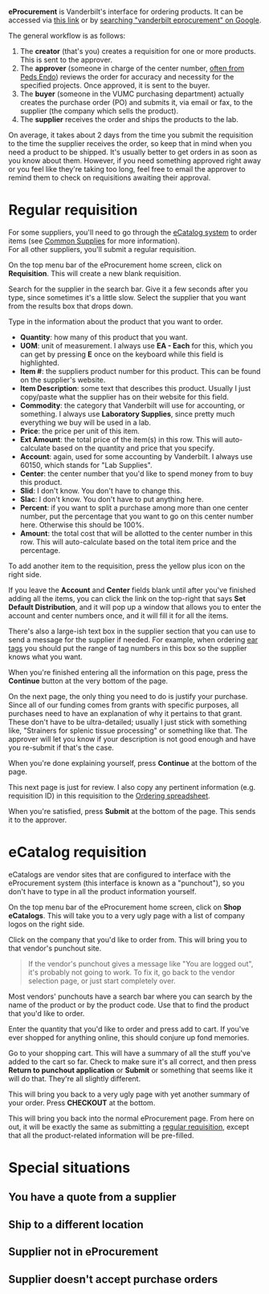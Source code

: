 <!-- TITLE: eProcurement -->

**eProcurement** is Vanderbilt's interface for ordering products. It can be accessed via [this link](https://webapp.mis.vanderbilt.edu/asap/Worklist.action) or by [searching "vanderbilt eprocurement" on Google](https://www.google.com/search?q=vanderbilt+eprocurement).

The general workflow is as follows:
1. The **creator** (that's you) creates a requisition for one or more products. This is sent to the approver.
2. The **approver** (someone in charge of the center number, [often from Peds Endo](/admin-asst#bethany-oates)) reviews the order for accuracy and necessity for the specified projects. Once approved, it is sent to the buyer.
3. The **buyer** (someone in the VUMC purchasing department) actually creates the purchase order (PO) and submits it, via email or fax, to the supplier (the company which sells the product).
4. The **supplier** receives the order and ships the products to the lab.

On average, it takes about 2 days from the time you submit the requisition to the time the supplier receives the order, so keep that in mind when you need a product to be shipped. It's usually better to get orders in as soon as you know about them. However, if you need something approved right away or you feel like they're taking too long, feel free to email the approver to remind them to check on requisitions awaiting their approval.
# Regular requisition
For some suppliers, you'll need to go through the [eCatalog system](/eprocurement#ecatalog-requisition) to order items (see [Common Supplies](/common-supplies) for more information).  
For all other suppliers, you'll submit a regular requisition.

On the top menu bar of the eProcurement home screen, click on **Requisition**. This will create a new blank requisition.

Search for the supplier in the search bar. Give it a few seconds after you type, since sometimes it's a little slow. Select the supplier that you want from the results box that drops down.

Type in the information about the product that you want to order.
* **Quantity**: how many of this product that you want.
* **UOM**: unit of measurement. I always use **EA - Each** for this, which you can get by pressing **E** once on the keyboard while this field is highlighted.
* **Item #**: the suppliers product number for this product. This can be found on the supplier's website.
* **Item Description**: some text that describes this product. Usually I just copy/paste what the supplier has on their website for this field.
* **Commodity**: the category that Vanderbilt will use for accounting, or something. I always use **Laboratory Supplies**, since pretty much everything we buy will be used in a lab.
* **Price**: the price per unit of this item. 
* **Ext Amount**: the total price of the item(s) in this row. This will auto-calculate based on the quantity and price that you specify.
* **Account**: again, used for some accounting by Vanderbilt. I always use 60150, which stands for "Lab Supplies".
* **Center**: the center number that you'd like to spend money from to buy this product.
* **Slid**: I don't know. You don't have to change this.
* **Slac**: I don't know. You don't have to put anything here.
* **Percent**: if you want to split a purchase among more than one center number, put the percentage that you want to go on this center number here. Otherwise this should be 100%.
* **Amount**: the total cost that will be allotted to the center number in this row. This will auto-calculate based on the total item price and the percentage.

To add another item to the requisition, press the yellow plus icon on the right side.

If you leave the **Account** and **Center** fields blank until after you've finished adding all the items, you can click the link on the top-right that says **Set Default Distribution**, and it will pop up a window that allows you to enter the account and center numbers once, and it will fill it for all the items.

There's also a large-ish text box in the supplier section that you can use to send a message for the supplier if needed. For example, when ordering [ear tags](/mouses/ear-tags) you should put the range of tag numbers in this box so the supplier knows what you want.

When you're finished entering all the information on this page, press the **Continue** button at the very bottom of the page.

On the next page, the only thing you need to do is justify your purchase. Since all of our funding comes from grants with specific purposes, all purchases need to have an explanation of why it pertains to that grant. These don't have to be ultra-detailed; usually I just stick with something like, "Strainers for splenic tissue processing" or something like that. The approver will let you know if your description is not good enough and have you re-submit if that's the case.

When you're done explaining yourself, press **Continue** at the bottom of the page.

This next page is just for review. I also copy any pertinent information (e.g. requisition ID) in this requisition to the [Ordering spreadsheet](/spreadsheets/ordering).

When you're satisfied, press **Submit** at the bottom of the page. This sends it to the approver.
# eCatalog requisition
eCatalogs are vendor sites that are configured to interface with the eProcurement system (this interface is known as a "punchout"), so you don't have to type in all the product information yourself.

On the top menu bar of the eProcurement home screen, click on **Shop eCatalogs**. This will take you to a very ugly page with a list of company logos on the right side.


Click on the company that you'd like to order from. This will bring you to that vendor's punchout site.  
> If the vendor's punchout gives a message like "You are logged out", it's probably not going to work. To fix it, go back to the vendor selection page, or just start completely over.


Most vendors' punchouts have a search bar where you can search by the name of the product or by the product code. Use that to find the product that you'd like to order.


Enter the quantity that you'd like to order and press add to cart. If you've ever shopped for anything online, this should conjure up fond memories.

Go to your shopping cart. This will have a summary of all the stuff you've added to the cart so far. Check to make sure it's all correct, and then press **Return to punchout application** or **Submit** or something that seems like it will do that. They're all slightly different.

This will bring you back to a very ugly page with yet another summary of your order. Press **CHECKOUT** at the bottom.

This will bring you back into the normal eProcurement page. From here on out, it will be exactly the same as submitting a [regular requisition](/eprocurement#regular-requisition), except that all the product-related information will be pre-filled. 

# Special situations
## You have a quote from a supplier

## Ship to a different location

## Supplier not in eProcurement

## Supplier doesn't accept purchase orders